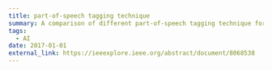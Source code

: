 ```yaml
---
title: part-of-speech tagging technique
summary: A comparison of different part-of-speech tagging technique for text in Bahasa Indonesia
tags:
  - AI
date: 2017-01-01
external_link: https://ieeexplore.ieee.org/abstract/document/8068538
---
```

